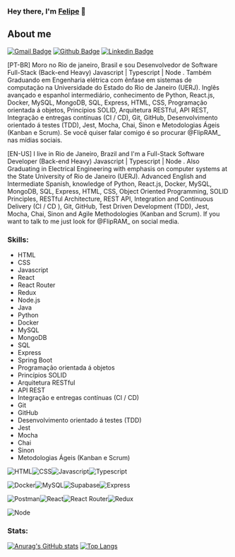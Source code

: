 ### Hey there, I'm [Felipe](https://flipram.github.io/) 👋

## About me
[![Gmail Badge](https://img.shields.io/badge/Gmail-D14836?style=for-the-badge&logo=gmail&logoColor=white&link=mailto:feliperangel277@gmail.com)](mailto:feliperangel277@gmail.com)
[![Github Badge](https://img.shields.io/badge/GitHub-100000?style=for-the-badge&logo=github&logoColor=white&link=https://github.com/FlipRAM)](https://github.com/FlipRAM)
[![Linkedin Badge](https://img.shields.io/badge/LinkedIn-0077B5?style=for-the-badge&logo=linkedin&logoColor=white&link=https://www.linkedin.com/in/dev-felipe-rangel/)](https://www.linkedin.com/in/dev-felipe-rangel/)


[PT-BR] Moro no Rio de janeiro, Brasil e sou Desenvolvedor de Software Full-Stack (Back-end Heavy) Javascript | Typescript | Node . Também Graduando em Engenharia elétrica com ênfase em sistemas de computação na Universidade do Estado do Rio de Janeiro (UERJ). Inglês avançado e espanhol intermediário, conhecimento de Python, React.js, Docker, MySQL, MongoDB, SQL, Express, HTML, CSS, Programação orientada á objetos, Princípios SOLID, Arquitetura RESTful, API REST, Integração e entregas contínuas (CI / CD), Git, GitHub, Desenvolvimento orientado á testes (TDD), Jest, Mocha, Chai, Sinon e Metodologias Ágeis (Kanban e Scrum). Se você quiser falar comigo é so procurar @FlipRAM_ nas mídias sociais.


[EN-US] I live in Rio de Janeiro, Brazil and I'm a Full-Stack Software Developer (Back-end Heavy) Javascript | Typescript | Node . Also Graduating in Electrical Engineering with emphasis on computer systems at the State University of Rio de Janeiro (UERJ). Advanced English and Intermediate Spanish, knowledge of Python, React.js, Docker, MySQL, MongoDB, SQL, Express, HTML, CSS, Object Oriented Programming, SOLID Principles, RESTful Architecture, REST API, Integration and Continuous Delivery (CI / CD ), Git, GitHub, Test Driven Development (TDD), Jest, Mocha, Chai, Sinon and Agile Methodologies (Kanban and Scrum). If you want to talk to me just look for @FlipRAM_ on social media.

### Skills:

- HTML
- CSS
- Javascript
- React
- React Router
- Redux
- Node.js
- Java
- Python
- Docker
- MySQL
- MongoDB
- SQL
- Express
- Spring Boot
- Programação orientada á objetos
- Princípios SOLID
- Arquitetura RESTful
- API REST
- Integração e entregas contínuas (CI / CD)
- Git
- GitHub
- Desenvolvimento orientado á testes (TDD)
- Jest
- Mocha
- Chai
- Sinon
- Metodologias Ágeis (Kanban e Scrum)

<img alt="HTML" src="https://img.shields.io/badge/HTML5-E34F26?style=for-the-badge&logo=html5&logoColor=white" /><img alt="CSS" src="https://img.shields.io/badge/CSS3-1572B6?style=for-the-badge&logo=css3&logoColor=white" /><img alt="Javascript" src="https://img.shields.io/badge/JavaScript-323330?style=for-the-badge&logo=javascript&logoColor=F7DF1E" /><img alt="Typescript" src="https://img.shields.io/badge/TypeScript-007ACC?style=for-the-badge&logo=typescript&logoColor=white" />

<img alt="Docker" src="https://img.shields.io/badge/Docker-2CA5E0?style=for-the-badge&logo=docker&logoColor=white" /><img alt="MySQL" src="https://img.shields.io/badge/MySQL-005C84?style=for-the-badge&logo=mysql&logoColor=white" /><img alt="Supabase" src="https://img.shields.io/badge/Supabase-181818?style=for-the-badge&logo=supabase&logoColor=white" /><img alt="Express" src="https://img.shields.io/badge/Express.js-000000?style=for-the-badge&logo=express&logoColor=white" />

<img alt="Postman" src="https://img.shields.io/badge/Postman-FF6C37?style=for-the-badge&logo=Postman&logoColor=white" /><img alt="React" src="https://img.shields.io/badge/React-20232A?style=for-the-badge&logo=react&logoColor=61DAFB" /><img alt="React Router" src="https://img.shields.io/badge/React_Router-CA4245?style=for-the-badge&logo=react-router&logoColor=white" /><img alt="Redux" src="https://img.shields.io/badge/Redux-593D88?style=for-the-badge&logo=redux&logoColor=white" />

<img alt="Node" src="https://img.shields.io/badge/Node.js-339933?style=for-the-badge&logo=nodedotjs&logoColor=white" />


### Stats:


[![Anurag's GitHub stats](https://github-readme-stats.vercel.app/api?username=FlipRAM)](https://github.com/FlipRAM/github-readme-stats)   [![Top Langs](https://github-readme-stats.vercel.app/api/top-langs/?username=FlipRAM&layout=compact)](https://github.com/FlipRAM/github-readme-stats)

<!--
**FlipRAM/FlipRAM** is a ✨ _special_ ✨ repository because its `README.md` (this file) appears on your GitHub profile.

Here are some ideas to get you started:

- 🔭 I’m currently working on ...
- 🌱 I’m currently learning ...
- 👯 I’m looking to collaborate on ...
- 🤔 I’m looking for help with ...
- 💬 Ask me about ...
- 📫 How to reach me: ...
- 😄 Pronouns: ...
- ⚡ Fun fact: ...
-->
